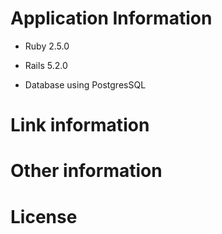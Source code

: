 # Application Information

* Ruby 2.5.0

* Rails 5.2.0

* Database using PostgresSQL

# Link information



# Other information



# License




